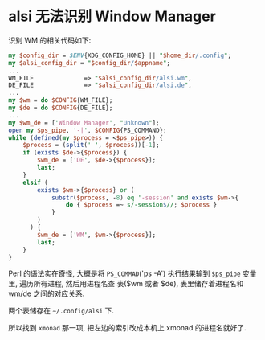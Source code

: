 alsi 无法识别 Window Manager
====
识别 WM 的相关代码如下:

```perl
my $config_dir = $ENV{XDG_CONFIG_HOME} || "$home_dir/.config";
my $alsi_config_dir = "$config_dir/$appname";
...
WM_FILE              => "$alsi_config_dir/alsi.wm",
DE_FILE              => "$alsi_config_dir/alsi.de",
...
my $wm = do $CONFIG{WM_FILE};
my $de = do $CONFIG{DE_FILE};
...
my $wm_de = ['Window Manager', "Unknown"];
open my $ps_pipe, '-|', $CONFIG{PS_COMMAND};
while (defined(my $process = <$ps_pipe>)) {
    $process = (split(' ', $process))[-1];
    if (exists $de->{$process}) {
        $wm_de = ['DE', $de->{$process}];
        last;
    }
    elsif (
        exists $wm->{$process} or (
            substr($process, -8) eq '-session' and exists $wm->{
                do { $process =~ s/-session$//; $process }
            }
        )
      ) {
        $wm_de = ['WM', $wm->{$process}];
        last;
    }
}
```

Perl 的语法实在奇怪, 大概是将 `PS_COMMAD`('ps -A') 执行结果输到 `$ps_pipe` 变量里, 遍历所有进程, 然后用进程名查 表($wm 或者 $de), 表里储存着进程名和 wm/de 之间的对应关系.

两个表储存在 `~/.config/alsi` 下.

所以找到 `xmonad` 那一项, 把左边的索引改成本机上 xmonad 的进程名就好了.

